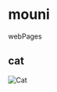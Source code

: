 # mouni
webPages
## cat 
![Cat]("https://raw.githubusercontent.com/MounikaKatreddi/mouni/master/cat.jpg")
